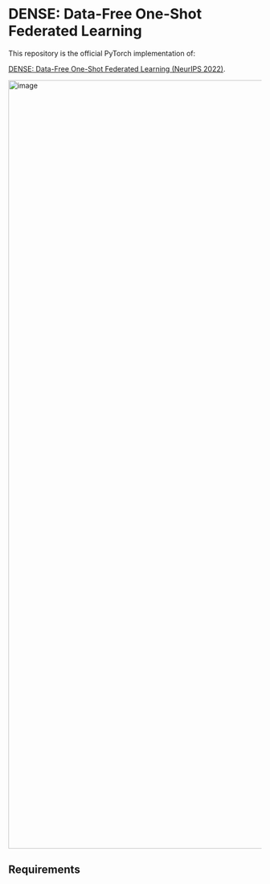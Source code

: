 # DENSE: Data-Free One-Shot Federated Learning

This repository is the official PyTorch implementation of:

[DENSE: Data-Free One-Shot Federated Learning (NeurIPS 2022)](https://arxiv.org/abs/2112.12371).

<img width="1530" alt="image" src="https://user-images.githubusercontent.com/33173674/206908843-00928ac2-0d1f-4636-8023-5ed37c893140.png">


## Requirements
